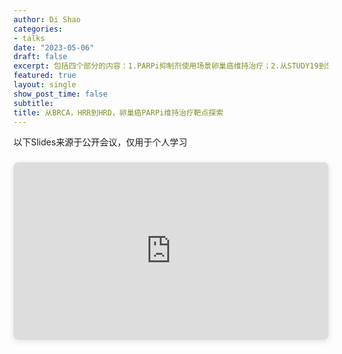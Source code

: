```yaml
---
author: Di Shao
categories:
- talks
date: "2023-05-06"
draft: false
excerpt: 包括四个部分的内容：1.PARPi抑制剂使用场景卵巢癌维持治疗；2.从STUDY19到SOLO2,SOLO1得到PARPi标志物的启示；3.HRD概念和检测方法以及在PRIMA和PAOLA1中的预测效果
featured: true
layout: single
show_post_time: false
subtitle: 
title: 从BRCA，HRR到HRD，卵巢癌PARPi维持治疗靶点探索
---
```


以下Slides来源于公开会议，仅用于个人学习

<div style="position: relative; width: 100%; height: 0; padding-top: 56.2500%;
 padding-bottom: 0; box-shadow: 0 2px 8px 0 rgba(63,69,81,0.16); margin-top: 1.6em; margin-bottom: 0.9em; overflow: hidden;
 border-radius: 8px; will-change: transform;">
  <iframe loading="lazy" style="position: absolute; width: 100%; height: 100%; top: 0; left: 0; border: none; padding: 0;margin: 0;"
    src="https:&#x2F;&#x2F;www.canva.cn&#x2F;design&#x2F;DAFimPH40s8&#x2F;watch?embed" allowfullscreen="allowfullscreen" allow="fullscreen">
  </iframe>
</div>

